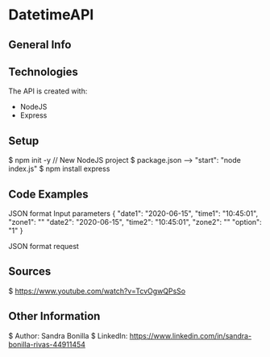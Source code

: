 # DatetimeAPI

## General Info

## Technologies
The API is created with:
* NodeJS
* Express

## Setup
$ npm init -y  // New NodeJS project
$ package.json --> "start": "node index.js"
$ npm install express

## Code Examples

JSON format Input parameters
{
	"date1": "2020-06-15",
	"time1": "10:45:01",
    "zone1": ""
    "date2": "2020-06-15",
	"time2": "10:45:01",
    "zone2": ""
	"option": "1"
}

JSON format request

## Sources
$ https://www.youtube.com/watch?v=TcvOgwQPsSo

## Other Information
$ Author: Sandra Bonilla
$ LinkedIn: https://www.linkedin.com/in/sandra-bonilla-rivas-44911454